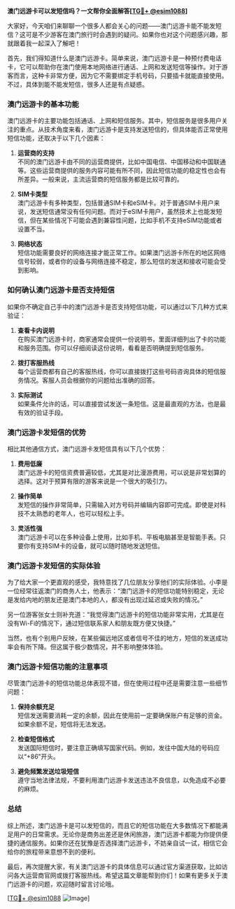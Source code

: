 **澳门远游卡可以发短信吗？一文帮你全面解答[[TG💪+ @esim1088](https://t.me/s/esim1088)]**

大家好，今天咱们来聊聊一个很多人都会关心的问题——澳门远游卡能不能发短信？这可是不少游客在澳门旅行时会遇到的疑问。如果你也对这个问题感兴趣，那就跟着我一起深入了解吧！

首先，我们得知道什么是澳门远游卡。简单来说，澳门远游卡是一种预付费电话卡，它可以帮助你在澳门使用本地网络进行通话、上网和发送短信等操作。对于游客而言，这种卡非常方便，因为它不需要绑定手机号码，只要插卡就能直接使用。不过，具体到能不能发短信，很多人还是有点疑惑。

### **澳门远游卡的基本功能**
澳门远游卡的主要功能包括通话、上网和短信服务。其中，短信服务是很多用户关注的重点。从技术角度来看，澳门远游卡是支持发送短信的，但具体能否正常使用短信功能，还取决于以下几个因素：

1. **运营商的支持**  
   不同的澳门远游卡由不同的运营商提供，比如中国电信、中国移动和中国联通等。这些运营商提供的服务内容可能有所不同，因此短信功能的稳定性也会有所差异。一般来说，主流运营商的短信服务都是比较可靠的。

2. **SIM卡类型**  
   澳门远游卡有多种类型，包括普通SIM卡和eSIM卡。对于普通SIM卡用户来说，发送短信通常没有任何问题。而对于eSIM卡用户，虽然技术上也能发短信，但在某些情况下可能会遇到兼容性问题，比如手机不支持eSIM功能或者设置不当。

3. **网络状态**  
   短信功能需要良好的网络连接才能正常工作。如果澳门远游卡所在的地区网络信号较弱，或者你的设备与网络连接不稳定，那么短信的发送和接收可能会受到影响。

### **如何确认澳门远游卡是否支持短信**
如果你不确定自己手中的澳门远游卡是否支持短信功能，可以通过以下几种方式来验证：

1. **查看卡内说明**  
   在购买澳门远游卡时，商家通常会提供一份说明书，里面详细列出了卡的功能和服务范围。你可以仔细阅读这份说明，看看是否明确提到短信服务。

2. **拨打客服热线**  
   每个运营商都有自己的客服热线，你可以直接拨打这些号码咨询具体的短信服务情况。客服人员会根据你的问题给出准确的回答。

3. **实际测试**  
   如果条件允许的话，可以直接尝试发送一条短信。这是最直观的方法，也是最有效的验证手段。

### **澳门远游卡发短信的优势**
相比其他通信方式，澳门远游卡发短信具有以下几个优势：

1. **费用低廉**  
   澳门远游卡的短信资费普遍较低，尤其是对比漫游费用，可以说是非常划算的选择。这对于预算有限的游客来说是一个很大的吸引力。

2. **操作简单**  
   发短信的操作非常简单，只需输入对方号码并编辑内容即可完成。即使是对科技不太熟悉的老年人，也可以轻松上手。

3. **灵活性强**  
   澳门远游卡可以在多种设备上使用，比如手机、平板电脑甚至是智能手表。只要你有支持SIM卡的设备，就可以随时随地发送短信。

### **澳门远游卡发短信的实际体验**
为了给大家一个更直观的感受，我特意找了几位朋友分享他们的实际体验。小李是一位经常往返澳门的商务人士，他表示：“澳门远游卡的短信功能特别稳定，无论是发给内地的朋友还是澳门本地的人，都没有出现过延迟或失败的情况。”

另一位游客张女士则补充道：“我觉得澳门远游卡的短信功能非常实用，尤其是在没有Wi-Fi的情况下，通过短信联系家人和朋友既方便又快捷。”

当然，也有个别用户反映，在某些偏远地区或者信号不佳的地方，短信的发送成功率会有所下降。但这属于极少数情况，并不影响整体体验。

### **澳门远游卡短信功能的注意事项**
尽管澳门远游卡的短信功能总体表现不错，但在使用过程中还是需要注意一些细节问题：

1. **保持余额充足**  
   短信发送需要消耗一定的余额，因此在使用前一定要确保账户有足够的资金。如果余额不足，短信将无法发送。

2. **检查短信格式**  
   发送国际短信时，要注意正确填写国家代码。例如，发往中国大陆的号码应以“+86”开头。

3. **避免频繁发送垃圾短信**  
   遵守当地法律法规，不要利用澳门远游卡发送违法不良信息，以免造成不必要的麻烦。

### **总结**
综上所述，澳门远游卡是可以发短信的，而且它的短信功能在大多数情况下都能满足用户的日常需求。无论你是商务出差还是休闲旅游，澳门远游卡都能为你提供便捷的通信服务。如果你还在犹豫是否选择澳门远游卡，不妨亲自试一试，相信它会给你的旅程带来意想不到的便利。

最后，再次提醒大家，有关澳门远游卡的具体信息可以通过官方渠道获取，比如访问各大运营商官网或拨打客服热线。希望这篇文章能帮到你们！如果有更多关于澳门远游卡的问题，欢迎随时留言讨论哦。

[[TG💪+ @esim1088](https://t.me/s/esim1088) ![Image](https://i.postimg.cc/4NQfJmqS/Snipaste-2025-05-13-00-14-12.png)]